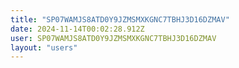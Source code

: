 ```yaml
---
title: "SP07WAMJS8ATD0Y9JZMSMXKGNC7TBHJ3D16DZMAV"
date: 2024-11-14T00:02:28.912Z
user: SP07WAMJS8ATD0Y9JZMSMXKGNC7TBHJ3D16DZMAV
layout: "users"
---
```

    